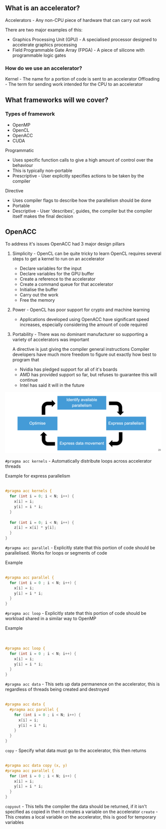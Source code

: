 ## What is an accelerator?

Accelerators - Any non-CPU piece of hardware that can carry out work

There are two major examples of this:

- Graphics Processing Unit (GPU) - A specialised processor designed to accelerate graphics processing
- Field Programmable Gate Array (FPGA) - A piece of silicone with programmable logic gates

### How do we use an accelerator?

Kernel - The name for a portion of code is sent to an accelerator
Offloading - The term for sending work intended for the CPU to an accelerator

## What frameworks will we cover?

### Types of framework

- OpenMP
- OpenCL
- OpenACC
- CUDA

Programmatic

- Uses specific function calls to give a high amount of control over the behaviour
- This is typically non-portable
- Prescriptive - User explicitly specifies actions to be taken by the compiler

Directive

- Uses compiler flags to describe how the parallelism should be done
- Portable
- Descriptive - User 'describes', guides, the compiler but the compiler itself makes the final decision

## OpenACC

To address it's issues OpenACC had 3 major design pillars

1. Simplicity - OpenCL can be quite tricky to learn
   OpenCL requires several steps to get a kernel to run on an accelerator

   - Declare variables for the input
   - Declare variables for the GPU buffer
   - Create a reference to the accelerator
   - Create a command queue for that accelerator
   - Initialise the buffer
   - Carry out the work
   - Free the memory

2. Power - OpenCL has poor support for crypto and machine learning

   - Applications developed using OpenACC have significant speed increases, especially considering the amount of code required

3. Portability - There was no dominant manufacturer so supporting a variety of accelerators was important

   A directive is just giving the compiler general instructions
   Compiler developers have much more freedom to figure out exactly how best to program that

   - Nvidia has pledged support for all of it's boards
   - AMD has provided support so far, but refuses to guarantee this will continue
   - Intel has said it will in the future

![OpenACC cycle](image-13.png)

`#pragma acc kernels` - Automatically distribute loops across accelerator threads

Example for express parallelism

```c

#pragma acc kernels {
  for (int i = 0; i < N; i++) {
    x[i] = i;
    y[i] = i * i;
  }

  for (int i = 0; i < N; i++) {
    z[i] = x[i] * y[i];
  }
}

```

`#pragma acc parallel` - Explicitly state that this portion of code should be parallelised. Works for loops or segments of code

Example

```c

#pragma acc parallel {
  for (int i = 0 ; i < N; i++) {
    x[i] = i;
    y[i] = i * i;
  }
}

```

`#pragma acc loop` - Explicitly state that this portion of code should be workload shared in a similar way to OpenMP

Example

```c


#pragma acc loop {
  for (int i = 0 ; i < N; i++) {
    x[i] = i;
    y[i] = i * i;
  }
}

```

`#pragma acc data` - This sets up data permanence on the accelerator, this is regardless of threads being created and destroyed

```c

#pragma acc data {
  #pragma acc parallel {
    for (int i = 0 ; i < N; i++) {
      x[i] = i;
      y[i] = i * i;
    }
  }
}

```

`copy` - Specify what data must go to the accelerator, this then returns

```c

#pragma acc data copy (x, y)
#pragma acc parallel {
  for (int i = 0 ; i < N; i++) {
    x[i] = i;
    y[i] = i * i;
  }
}

```

`copyout` - This tells the compiler the data should be returned, if it isn't specified as copied in then it creates a variable on the accelerator
`create` - This creates a local variable on the accelerator, this is good for temporary variables
